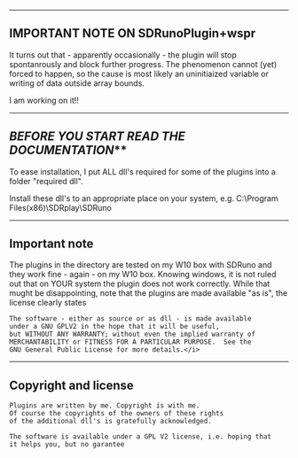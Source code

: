 

----------------------------------------------------------------------
IMPORTANT NOTE ON SDRunoPlugin+wspr
----------------------------------------------------------------------

It turns out that - apparently occasionally - the plugin will
stop spontanrously and block further progress.
The phenomenon cannot (yet) forced to happen, so the cause
is most likely an uninitiaized variable or writing of data outside
array bounds.

I am working on it!!

-----------------------------------------------------------------------
*************BEFORE YOU START READ THE DOCUMENTATION***************
---------------------------------------------------------------------

To ease installation, I put ALL dll's required for some of the
plugins into a folder "required dll".

Install these dll's to an appropriate place on your system, e.g.
C:\Program Files(x86)\SDRplay\SDRuno

---------------------------------------------------------------------
Important note
---------------------------------------------------------------------

The plugins in the directory are tested on my W10 box with SDRuno and
they work fine - again - on my W10 box.
Knowing windows, it is not ruled out that on YOUR system the plugin
does not work correctly.
While that mught be disappointing, note that the plugins are 
made available "as is", the license clearly states

	The software - either as source or as dll - is made available
	under a GNU GPLV2 in the hope that it will be useful,
	but WITHOUT ANY WARRANTY; without even the implied warranty of
	MERCHANTABILITY or FITNESS FOR A PARTICULAR PURPOSE.  See the
	GNU General Public License for more details.</i>


--------------------------------------------------------------------------
Copyright and license
--------------------------------------------------------------------------

	Plugins are written by me. Copyright is with me.
	Of course the copyrights of the owners of these rights
	of the additional dll's is gratefully acknowledged.

	The software is available under a GPL V2 license, i.e. hoping that
	it helps you, but no garantee

    

